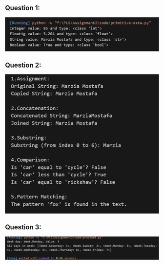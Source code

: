 ## Question 1:
![alt text](image.png)

## Question 2:
![alt text](image-1.png)

## Question 3:
![alt text](image-2.png)